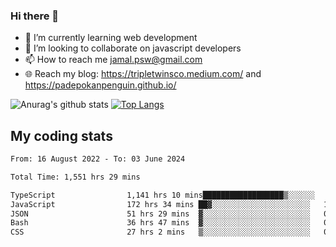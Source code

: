 ### Hi there 👋

<!--
**padepokanpenguin/padepokanpenguin** is a ✨ _special_ ✨ repository because its `README.md` (this file) appears on your GitHub profile.
-->

- 🌱 I’m currently learning  web development
- 👯 I’m looking to collaborate on javascript developers
- 📫 How to reach me jamal.psw@gmail.com
- 🌐 Reach my blog:
   https://tripletwinsco.medium.com/ and
   https://padepokanpenguin.github.io/

![Anurag's github stats](https://github-readme-stats.vercel.app/api?username=padepokanpenguin&count_private=true&disable_animations=false&show_icons=true&theme=default)
[![Top Langs](https://github-readme-stats.vercel.app/api/top-langs/?username=padepokanpenguin&theme=default&layout=compact)](https://github.com/padepokanpenguin)

## My coding stats

<!--START_SECTION:waka-->

```txt
From: 16 August 2022 - To: 03 June 2024

Total Time: 1,551 hrs 29 mins

TypeScript                1,141 hrs 10 mins██████████████████▒░░░░░░   73.55 %
JavaScript                172 hrs 34 mins ██▓░░░░░░░░░░░░░░░░░░░░░░   11.12 %
JSON                      51 hrs 29 mins  ▓░░░░░░░░░░░░░░░░░░░░░░░░   03.32 %
Bash                      36 hrs 47 mins  ▓░░░░░░░░░░░░░░░░░░░░░░░░   02.37 %
CSS                       27 hrs 2 mins   ▒░░░░░░░░░░░░░░░░░░░░░░░░   01.74 %
```

<!--END_SECTION:waka-->


